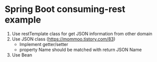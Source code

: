 # Spring Boot consuming-rest example

1. Use restTemplate class for get JSON information from other domain
2. Use JSON class (https://mommoo.tistory.com/83)
    - Implement getter/setter
    - property Name should be matched with return JSON Name
3. Use Bean
